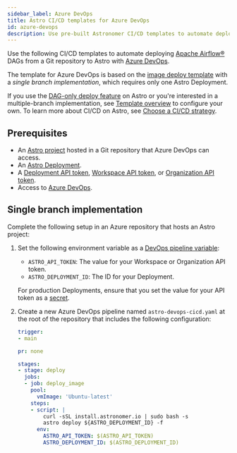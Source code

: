 ```yaml
---
sidebar_label: Azure DevOps
title: Astro CI/CD templates for Azure DevOps
id: azure-devops
description: Use pre-built Astronomer CI/CD templates to automate deploying Apache Airflow DAGs to Astro using Azure DevOps.
---
```


Use the following CI/CD templates to automate deploying [Apache Airflow®](https://airflow.apache.org/) DAGs from a Git repository to Astro with [Azure DevOps](https://dev.azure.com/).

The template for Azure DevOps is based on the [image deploy template](template-overview.md) with a _single branch implementation_, which requires only one Astro Deployment.

If you use the [DAG-only deploy feature](deploy-dags.md) on Astro or you're interested in a multiple-branch implementation, see [Template overview](template-overview.md) to configure your own. To learn more about CI/CD on Astro, see [Choose a CI/CD strategy](set-up-ci-cd.md).

## Prerequisites

- An [Astro project](cli/develop-project.md#create-an-astro-project) hosted in a Git repository that Azure DevOps can access.
- An [Astro Deployment](create-deployment.md).
- A [Deployment API token](deployment-api-tokens.md), [Workspace API token](workspace-api-tokens.md), or [Organization API token](organization-api-tokens.md).
- Access to [Azure DevOps](https://dev.azure.com/).

## Single branch implementation

Complete the following setup in an Azure repository that hosts an Astro project:

1. Set the following environment variable as a [DevOps pipeline variable](https://docs.microsoft.com/en-us/azure/devops/pipelines/process/variables?view=azure-devops&tabs=yaml%2Cbatch):

    - `ASTRO_API_TOKEN`: The value for your Workspace or Organization API token.
    - `ASTRO_DEPLOYMENT_ID`: The ID for your Deployment.

    For production Deployments, ensure that you set the value for your API token as a [secret](https://learn.microsoft.com/en-us/azure/devops/pipelines/process/variables?view=azure-devops&tabs=yaml%2Cbatch#secret-variables).

2. Create a new Azure DevOps pipeline named `astro-devops-cicd.yaml` at the root of the repository that includes the following configuration:

    ```yaml
    trigger:
    - main

    pr: none

    stages:
    - stage: deploy
      jobs:
      - job: deploy_image
        pool:
          vmImage: 'Ubuntu-latest'
        steps:
        - script: |
            curl -sSL install.astronomer.io | sudo bash -s
            astro deploy ${ASTRO_DEPLOYMENT_ID} -f
          env:
            ASTRO_API_TOKEN: $(ASTRO_API_TOKEN)
            ASTRO_DEPLOYMENT_ID: $(ASTRO_DEPLOYMENT_ID)
    ```

